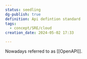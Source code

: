 ```yaml
---
status: seedling
dg-publish: true
definition: Api defintion standard
tags:
  - concept/SRE/cloud
creation_date: 2024-05-02 17:33

---
```

Nowadays referred to as [[OpenAPI]].